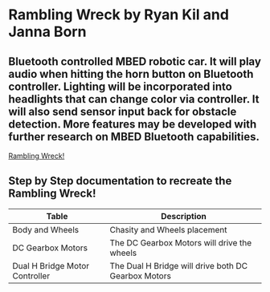 # Rambling Wreck by Ryan Kil and Janna Born
## Bluetooth controlled MBED robotic car. It will play audio when hitting the horn button on Bluetooth controller. Lighting will be incorporated into headlights that can change color via controller. It will also send sensor input back for obstacle detection. More features may be developed with further research on MBED Bluetooth capabilities.

[Rambling Wreck!](https://www.youtube.com/shorts/OATE5wvw6fY)

## Step by Step documentation to recreate the Rambling Wreck!

| Table | Description |
| ----- | ----------- |
| Body and Wheels  | Chasity and Wheels placement |
| DC Gearbox Motors | The DC Gearbox Motors will drive the wheels |
| Dual H Bridge Motor Controller | The Dual H Bridge will drive both DC Gearbox Motors |
